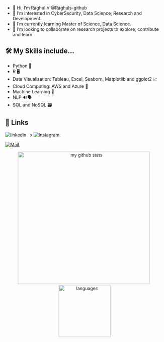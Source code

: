 - 👋 Hi, I’m Raghul V @Raghuls-github
- 👀 I’m interested in CyberSecurity, Data Science, Research and Development.
- 🌱 I’m currently learning Master of Science, Data Science.
- 💞️ I’m looking to collaborate on research projects to explore, contribute and learn.

## 🛠 My Skills include...
- Python 🐍
- R 🖥️
- Data Visualization: Tableau, Excel, Seaborn, Matplotlib and ggplot2 📈
- Cloud Computing: AWS and Azure 💭
- Machine Learning 🤖
- NLP 🔊🗣️
- SQL and NoSQL 🗃️

## 🔗 Links

[![linkedin](https://img.shields.io/badge/linkedin-0A66C2?style=for-the-badge&logo=linkedin&logoColor=white)](https://www.linkedin.com/in/raghul-vijayakumar/) &nbsp;&nbsp;x
<a href="https://www.instagram.com/r.a.ghulstark/">
  <img alt="Instagram" src="https://img.shields.io/badge/Instagram-E4405F?style=for-the-badge&logo=instagram&logoColor=white" />
</a> &nbsp;&nbsp;

<a href="mailto:raghul1785@gmail.com">
  <img alt="Mail" src="https://img.shields.io/badge/Gmail-D14836?style=for-the-badge&logo=gmail&logoColor=white" />
</a> &nbsp;&nbsp;

<p align="center">
<img src="https://github-readme-stats.vercel.app/api?username=Raghuls-github&show_icons=true&theme=radical&count_private=true" alt="my github stats" width="420"/>&nbsp; <img src="https://github-readme-stats.vercel.app/api/top-langs/?username=Raghuls-github&langs_count=4&layout=compact&theme=radical&count_private=true" alt="languages" height="165">
</p>
